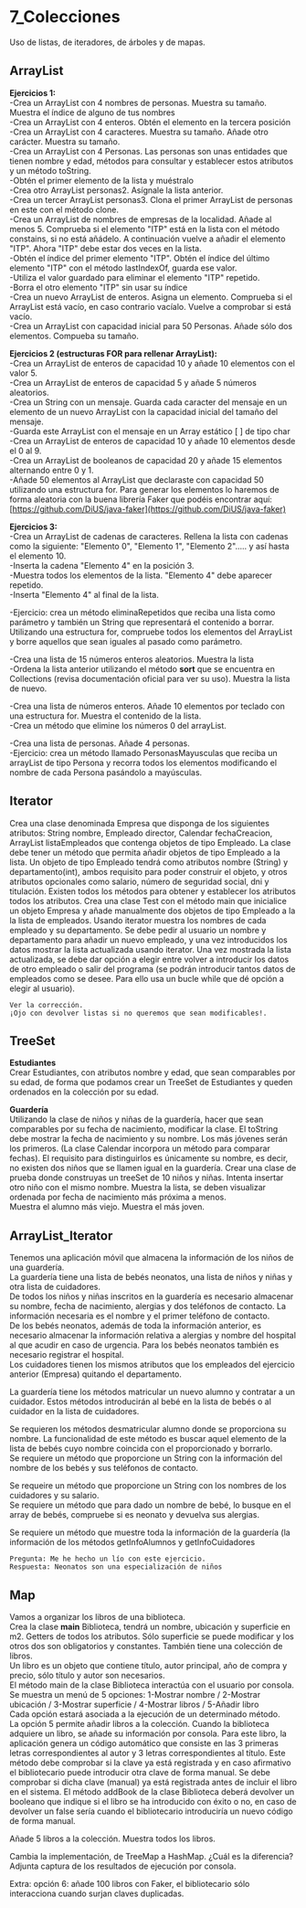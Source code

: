 # 7_Colecciones
Uso de listas, de iteradores, de árboles y de mapas.

## ArrayList
**Ejercicios 1:**  
-Crea un ArrayList con 4 nombres de personas. Muestra su tamaño. Muestra el índice de alguno de tus nombres  
-Crea un ArrayList con 4 enteros. Obtén el elemento en la tercera posición  
-Crea un ArrayList con 4 caracteres. Muestra su tamaño. Añade otro carácter. Muestra su tamaño.  
-Crea un ArrayList con 4 Personas. Las personas son unas entidades que tienen nombre y edad, métodos para consultar y establecer estos atributos y un método toString.  
-Obtén el primer elemento de la lista y muéstralo  
-Crea otro ArrayList personas2. Asígnale la lista anterior.  
-Crea un tercer ArrayList personas3. Clona el primer ArrayList de personas en este con el método clone.  
-Crea un ArrayList de nombres de empresas de la localidad. Añade al menos 5. Comprueba si el elemento "ITP" está en la lista con el método constains, si no está añádelo. A continuación vuelve a añadir el elemento "ITP". Ahora "ITP" debe estar dos veces en la lista.  
-Obtén el índice del primer elemento "ITP". Obtén el índice del último elemento "ITP" con el método lastIndexOf, guarda ese valor.  
-Utiliza el valor guardado para eliminar el elemento "ITP" repetido.  
-Borra el otro elemento "ITP" sin usar su índice  
-Crea un nuevo ArrayList de enteros. Asigna un elemento. Comprueba si el ArrayList está vacío, en caso contrario vacíalo. Vuelve a comprobar si está vacío.  
-Crea un ArrayList con capacidad inicial para 50 Personas. Añade sólo dos elementos. Compueba su tamaño.  
  
**Ejercicios 2 (estructuras FOR para rellenar ArrayList):**  
-Crea un ArrayList de enteros de capacidad 10 y añade 10 elementos con el valor 5.  
-Crea un ArrayList de enteros de capacidad 5 y añade 5 números aleatorios.  
-Crea un String con un mensaje. Guarda cada caracter del mensaje en un elemento de un nuevo ArrayList con la capacidad inicial del tamaño del mensaje.  
-Guarda este ArrayList con el mensaje en un Array estático [ ] de tipo char  
-Crea un ArrayList de enteros de capacidad 10 y añade 10 elementos desde el 0 al 9.  
-Crea un ArrayList de booleanos de capacidad 20 y añade 15 elementos alternando entre 0 y 1.  
-Añade 50 elementos al ArrayList que declaraste con capacidad 50 utilizando una estructura for. Para generar los elementos lo haremos de forma aleatoria con la buena librería Faker que podéis encontrar aquí: [https://github.com/DiUS/java-faker](https://github.com/DiUS/java-faker)

**Ejercicios 3:**  
-Crea un ArrayList de cadenas de caracteres. Rellena la lista con cadenas como la siguiente: "Elemento 0", "Elemento 1", "Elemento 2"..... y así hasta el elemento 10.  
-Inserta la cadena "Elemento 4" en la posición 3.  
-Muestra todos los elementos de la lista. "Elemento 4" debe aparecer repetido.  
-Inserta "Elemento 4" al final de la lista.  

-Ejercicio: crea un método eliminaRepetidos que reciba una lista como parámetro y también un String que representará el contenido a borrar. Utilizando una estructura for, compruebe todos los elementos del ArrayList y borre aquellos que sean iguales al pasado como parámetro.  
  
-Crea una lista de 15 números enteros aleatorios. Muestra la lista  
-Ordena la lista anterior utilizando el método **sort** que se encuentra en Collections (revisa documentación oficial para ver su uso). Muestra la lista de nuevo.  
  
-Crea una lista de números enteros. Añade 10 elementos por teclado con una estructura for. Muestra el contenido de la lista.  
-Crea un método que elimine los números 0 del arrayList. 
  
-Crea una lista de personas. Añade 4 personas.  
-Ejercicio: crea un método llamado PersonasMayusculas que reciba un arrayList de tipo Persona y recorra todos los elementos modificando el nombre de cada Persona pasándolo a mayúsculas.


## Iterator
Crea una clase denominada Empresa que disponga de los siguientes atributos: String nombre, Empleado director, Calendar fechaCreacion, ArrayList listaEmpleados que contenga objetos de tipo Empleado. La clase debe tener un método que permita añadir objetos de tipo Empleado a la lista. Un objeto de tipo Empleado tendrá como atributos nombre (String) y departamento(int), ambos requisito para poder construir el objeto, y otros atributos opcionales como salario, número de seguridad social, dni y titulación. Existen todos los métodos para obtener y establecer los atributos todos los atributos. Crea una clase Test con el método main que inicialice un objeto Empresa y añade manualmente dos objetos de tipo Empleado a la la lista de empleados. Usando iterator muestra los nombres de cada empleado y su departamento. Se debe pedir al usuario un nombre y departamento para añadir un nuevo empleado, y una vez introducidos los datos mostrar la lista actualizada usando iterator. Una vez mostrada la lista actualizada, se debe dar opción a elegir entre volver a introducir los datos de otro empleado o salir del programa (se podrán introducir tantos datos de empleados como se desee. Para ello usa un bucle while que dé opción a elegir al usuario).

~~~
Ver la corrección. 
¡Ojo con devolver listas si no queremos que sean modificables!.
~~~


## TreeSet

**Estudiantes**  
Crear Estudiantes, con atributos nombre y edad, que sean comparables por su edad, de forma que podamos crear un TreeSet de Estudiantes y queden ordenados en la colección por su edad.  
  
**Guardería**  
Utilizando la clase de niños y niñas de la guardería, hacer que sean comparables por su fecha de nacimiento, modificar la clase. El toString debe mostrar la fecha de nacimiento y su nombre. Los más jóvenes serán los primeros. (La clase Calendar incorpora un método para comparar fechas). El requisito para distinguirlos es únicamente su nombre, es decir, no existen dos niños que se llamen igual en la guardería. Crear una clase de prueba donde construyas un treeSet de 10 niños y niñas. Intenta insertar otro niño con el mismo nombre. Muestra la lista, se deben visualizar ordenada por fecha de nacimiento más próxima a menos.  
Muestra el alumno más viejo. Muestra el más joven.

## ArrayList_Iterator

Tenemos una aplicación móvil que almacena la información de los niños de una guardería.  
La guardería tiene una lista de bebés neonatos, una lista de niños y niñas y otra lista de cuidadores.  
De todos los niños y niñas inscritos en la guardería es necesario almacenar su nombre, fecha de nacimiento, alergias y dos teléfonos de contacto. La información necesaria es el nombre y el primer teléfono de contacto.  
De los bebés neonatos, además de toda la información anterior, es necesario almacenar la información relativa a alergias y nombre del hospital al que acudir en caso de urgencia. Para los bebés neonatos también es necesario registrar el hospital.  
Los cuidadores tienen los mismos atributos que los empleados del ejercicio anterior (Empresa) quitando el departamento.  
  
La guardería tiene los métodos matricular un nuevo alumno y contratar a un cuidador. Estos métodos introducirán al bebé en la lista de bebés o al cuidador en la lista de cuidadores.  
  
Se requieren los métodos desmatricular alumno donde se proporciona su nombre. La funcionalidad de este método es buscar aquel elemento de la lista de bebés cuyo nombre coincida con el proporcionado y borrarlo.  
Se requiere un método que proporcione un String con la información del nombre de los bebés y sus teléfonos de contacto.  

Se requeire un método que proporcione un String con los nombres de los cuidadores y su salario.  
Se requiere un método que para dado un nombre de bebé, lo busque en el array de bebés, compruebe si es neonato y devuelva sus alergias.  
  
Se requiere un método que muestre toda la información de la guardería (la información de los métodos getInfoAlumnos y getInfoCuidadores

~~~
Pregunta: Me he hecho un lío con este ejercicio.
Respuesta: Neonatos son una especialización de niños
~~~

## Map

Vamos a organizar los libros de una biblioteca.  
Crea la clase **main** Biblioteca, tendrá un nombre, ubicación y superficie en m2. Getters de todos los atributos. Sólo superficie se puede modificar y los otros dos son obligatorios y constantes. También tiene una colección de libros.  
Un libro es un objeto que contiene título, autor principal, año de compra y precio, sólo título y autor son necesarios.  
El método main de la clase Biblioteca interactúa con el usuario por consola. Se muestra un menú de 5 opciones: 1-Mostrar nombre / 2-Mostrar ubicación / 3-Mostrar superficie / 4-Mostrar libros / 5-Añadir libro  
Cada opción estará asociada a la ejecución de un determinado método.  
La opción 5 permite añadir libros a la colección. Cuando la biblioteca adquiere un libro, se añade su información por consola. Para este libro, la aplicación genera un código automático que consiste en las 3 primeras letras correspondientes al autor y 3 letras correspondientes al título. Este método debe comprobar si la clave ya está registrada y en caso afirmativo el bibliotecario puede introducir otra clave de forma manual. Se debe comprobar si dicha clave (manual) ya está registrada antes de incluir el libro en el sistema. El método addBook de la clase Biblioteca deberá devolver un booleano que indique si el libro se ha introducido con éxito o no, en caso de devolver un false sería cuando el bibliotecario introduciría un nuevo código de forma manual.  
  
Añade 5 libros a la colección. Muestra todos los libros.  
  
Cambia la implementación, de TreeMap a HashMap. ¿Cuál es la diferencia? Adjunta captura de los resultados de ejecución por consola.
  
Extra: opción 6: añade 100 libros con Faker, el bibliotecario sólo interacciona cuando surjan claves duplicadas.